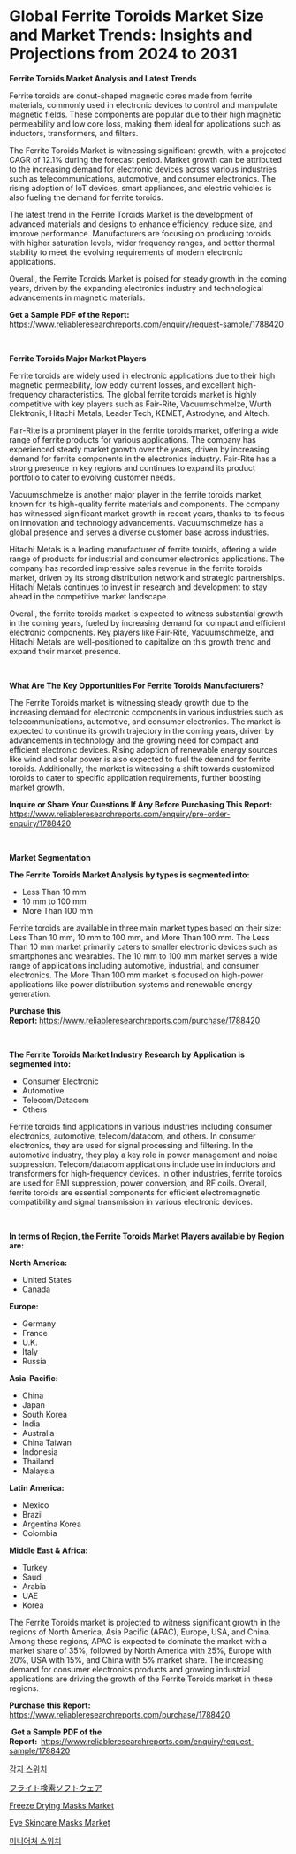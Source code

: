 <p><h1>Global Ferrite Toroids Market Size and Market Trends: Insights and Projections from 2024 to 2031</h1></p><p><strong>Ferrite Toroids Market Analysis and Latest Trends</strong></p>
<p><p>Ferrite toroids are donut-shaped magnetic cores made from ferrite materials, commonly used in electronic devices to control and manipulate magnetic fields. These components are popular due to their high magnetic permeability and low core loss, making them ideal for applications such as inductors, transformers, and filters.</p><p>The Ferrite Toroids Market is witnessing significant growth, with a projected CAGR of 12.1% during the forecast period. Market growth can be attributed to the increasing demand for electronic devices across various industries such as telecommunications, automotive, and consumer electronics. The rising adoption of IoT devices, smart appliances, and electric vehicles is also fueling the demand for ferrite toroids.</p><p>The latest trend in the Ferrite Toroids Market is the development of advanced materials and designs to enhance efficiency, reduce size, and improve performance. Manufacturers are focusing on producing toroids with higher saturation levels, wider frequency ranges, and better thermal stability to meet the evolving requirements of modern electronic applications.</p><p>Overall, the Ferrite Toroids Market is poised for steady growth in the coming years, driven by the expanding electronics industry and technological advancements in magnetic materials.</p></p>
<p><strong>Get a Sample PDF of the Report:&nbsp;</strong> <a href="https://www.reliableresearchreports.com/enquiry/request-sample/1788420">https://www.reliableresearchreports.com/enquiry/request-sample/1788420</a></p>
<p>&nbsp;</p>
<p><strong>Ferrite Toroids Major Market Players</strong></p>
<p><p>Ferrite toroids are widely used in electronic applications due to their high magnetic permeability, low eddy current losses, and excellent high-frequency characteristics. The global ferrite toroids market is highly competitive with key players such as Fair-Rite, Vacuumschmelze, Wurth Elektronik, Hitachi Metals, Leader Tech, KEMET, Astrodyne, and Altech.</p><p>Fair-Rite is a prominent player in the ferrite toroids market, offering a wide range of ferrite products for various applications. The company has experienced steady market growth over the years, driven by increasing demand for ferrite components in the electronics industry. Fair-Rite has a strong presence in key regions and continues to expand its product portfolio to cater to evolving customer needs.</p><p>Vacuumschmelze is another major player in the ferrite toroids market, known for its high-quality ferrite materials and components. The company has witnessed significant market growth in recent years, thanks to its focus on innovation and technology advancements. Vacuumschmelze has a global presence and serves a diverse customer base across industries.</p><p>Hitachi Metals is a leading manufacturer of ferrite toroids, offering a wide range of products for industrial and consumer electronics applications. The company has recorded impressive sales revenue in the ferrite toroids market, driven by its strong distribution network and strategic partnerships. Hitachi Metals continues to invest in research and development to stay ahead in the competitive market landscape.</p><p>Overall, the ferrite toroids market is expected to witness substantial growth in the coming years, fueled by increasing demand for compact and efficient electronic components. Key players like Fair-Rite, Vacuumschmelze, and Hitachi Metals are well-positioned to capitalize on this growth trend and expand their market presence.</p></p>
<p>&nbsp;</p>
<p><strong>What Are The Key Opportunities For Ferrite Toroids Manufacturers?</strong></p>
<p><p>The Ferrite Toroids market is witnessing steady growth due to the increasing demand for electronic components in various industries such as telecommunications, automotive, and consumer electronics. The market is expected to continue its growth trajectory in the coming years, driven by advancements in technology and the growing need for compact and efficient electronic devices. Rising adoption of renewable energy sources like wind and solar power is also expected to fuel the demand for ferrite toroids. Additionally, the market is witnessing a shift towards customized toroids to cater to specific application requirements, further boosting market growth.</p></p>
<p><strong>Inquire or Share Your Questions If Any Before Purchasing This Report:</strong> <a href="https://www.reliableresearchreports.com/enquiry/pre-order-enquiry/1788420">https://www.reliableresearchreports.com/enquiry/pre-order-enquiry/1788420</a></p>
<p>&nbsp;</p>
<p><strong>Market Segmentation</strong></p>
<p><strong>The Ferrite Toroids Market Analysis by types is segmented into:</strong></p>
<p><ul><li>Less Than 10 mm</li><li>10 mm to 100 mm</li><li>More Than 100 mm</li></ul></p>
<p><p>Ferrite toroids are available in three main market types based on their size: Less Than 10 mm, 10 mm to 100 mm, and More Than 100 mm. The Less Than 10 mm market primarily caters to smaller electronic devices such as smartphones and wearables. The 10 mm to 100 mm market serves a wide range of applications including automotive, industrial, and consumer electronics. The More Than 100 mm market is focused on high-power applications like power distribution systems and renewable energy generation.</p></p>
<p><strong>Purchase this Report:&nbsp;</strong><a href="https://www.reliableresearchreports.com/purchase/1788420">https://www.reliableresearchreports.com/purchase/1788420</a></p>
<p>&nbsp;</p>
<p><strong>The Ferrite Toroids Market Industry Research by Application is segmented into:</strong></p>
<p><ul><li>Consumer Electronic</li><li>Automotive</li><li>Telecom/Datacom</li><li>Others</li></ul></p>
<p><p>Ferrite toroids find applications in various industries including consumer electronics, automotive, telecom/datacom, and others. In consumer electronics, they are used for signal processing and filtering. In the automotive industry, they play a key role in power management and noise suppression. Telecom/datacom applications include use in inductors and transformers for high-frequency devices. In other industries, ferrite toroids are used for EMI suppression, power conversion, and RF coils. Overall, ferrite toroids are essential components for efficient electromagnetic compatibility and signal transmission in various electronic devices.</p></p>
<p>&nbsp;</p>
<p><strong>In terms of Region, the Ferrite Toroids Market Players available by Region are:</strong></p>
<p>
    <p> <strong> North America: </strong>
        <ul>
            <li>United States</li>
            <li>Canada</li>
        </ul>
        </p> 
    <p> <strong> Europe: </strong>
        <ul>
            <li>Germany</li>
            <li>France</li>
            <li>U.K.</li>
            <li>Italy</li>
            <li>Russia</li>
        </ul>
        </p> 
    <p> <strong> Asia-Pacific: </strong>
        <ul>
            <li>China</li>
            <li>Japan</li>
            <li>South Korea</li>
            <li>India</li>
            <li>Australia</li>
            <li>China Taiwan</li>
            <li>Indonesia</li>
            <li>Thailand</li>
            <li>Malaysia</li>
        </ul>
        </p> 
    <p> <strong> Latin America: </strong>
        <ul>
            <li>Mexico</li>
            <li>Brazil</li>
            <li>Argentina Korea</li>
            <li>Colombia</li>
        </ul>
        </p> 
    <p> <strong> Middle East & Africa: </strong>
        <ul>
            <li>Turkey</li>
            <li>Saudi</li>
            <li>Arabia</li>
            <li>UAE</li>
            <li>Korea</li>
        </ul>
    </p>
    </p>
<p><p>The Ferrite Toroids market is projected to witness significant growth in the regions of North America, Asia Pacific (APAC), Europe, USA, and China. Among these regions, APAC is expected to dominate the market with a market share of 35%, followed by North America with 25%, Europe with 20%, USA with 15%, and China with 5% market share. The increasing demand for consumer electronics products and growing industrial applications are driving the growth of the Ferrite Toroids market in these regions.</p></p>
<p><strong>Purchase this Report: </strong><a href="https://www.reliableresearchreports.com/purchase/1788420">https://www.reliableresearchreports.com/purchase/1788420</a></p>
<p>&nbsp;<strong>Get a Sample PDF of the Report:&nbsp;&nbsp;</strong><a href="https://www.reliableresearchreports.com/enquiry/request-sample/1788420">https://www.reliableresearchreports.com/enquiry/request-sample/1788420</a></p>
<p><strong></strong></p>
<p><p><a href="https://github.com/Elenrrera7685/Market-Research-Report-List-1/blob/main/76176388937.md">감지 스위치</a></p><p><a href="https://github.com/ReyesKohler20231/Market-Research-Report-List-1/blob/main/48780339643.md">フライト検索ソフトウェア</a></p><p><a href="https://github.com/castoriffic/Market-Research-Report-List-3/blob/main/freeze-drying-masks-market.md">Freeze Drying Masks Market</a></p><p><a href="https://github.com/yoshih12/Market-Research-Report-List-2/blob/main/eye-skincare-masks-market.md">Eye Skincare Masks Market</a></p><p><a href="https://github.com/sammyUltyylrich9067856/Market-Research-Report-List-1/blob/main/42478008938.md">미니어처 스위치</a></p></p>
